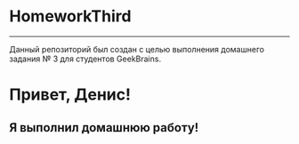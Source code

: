 # HomeworkThird

---

Данный репозиторий был создан с целью выполнения домашнего задания № 3 для студентов GeekBrains.


# Привет, Денис!

## Я выполнил домашнюю работу!
